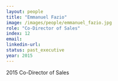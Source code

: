 ```yaml
---
layout: people
title: "Emmanuel Fazio"
image: /images/people/emmanuel_fazio.jpg
role: "Co-Director of Sales"
index: 12
email:
linkedin-url:
status: past_executive
year: 2015
---
```

2015 Co-Director of Sales

